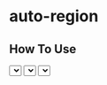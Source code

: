 # auto-region

## How To Use 

<select name="province" class="province"></select>
<select name="city" class="city"></select>
<select name="region" class=" region"></select>